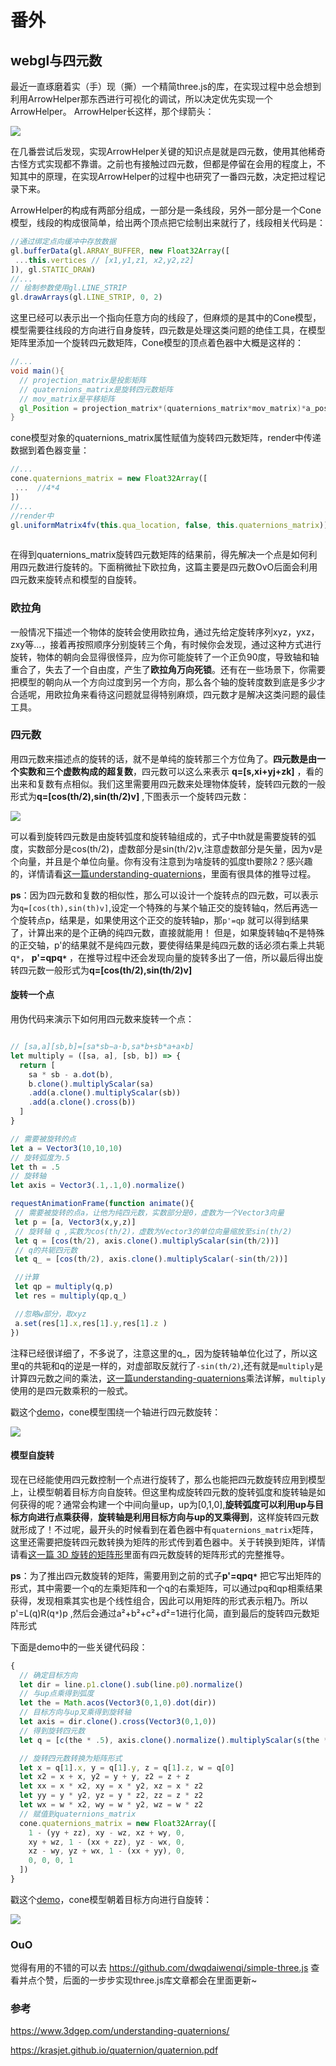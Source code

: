 # 番外
## webgl与四元数
最近一直琢磨着实（手）现（撕）一个精简three.js的库，在实现过程中总会想到利用ArrowHelper那东西进行可视化的调试，所以决定优先实现一个ArrowHelper。
ArrowHelper长这样，那个绿箭头：

<img src="https://raw.githubusercontent.com/dwqdaiwenqi/simple-three/master/arrow.jpg"/>

在几番尝试后发现，实现ArrowHelper关键的知识点是就是四元数，使用其他稀奇古怪方式实现都不靠谱。之前也有接触过四元数，但都是停留在会用的程度上，不知其中的原理，在实现ArrowHelper的过程中也研究了一番四元数，决定把过程记录下来。

ArrowHelper的构成有两部分组成，一部分是一条线段，另外一部分是一个Cone模型，线段的构成很简单，给出两个顶点把它绘制出来就行了，线段相关代码是：
```js
//通过绑定点向缓冲中存放数据
gl.bufferData(gl.ARRAY_BUFFER, new Float32Array([
 ...this.vertices // [x1,y1,z1, x2,y2,z2]
]), gl.STATIC_DRAW)
//...
// 绘制参数使用gl.LINE_STRIP
gl.drawArrays(gl.LINE_STRIP, 0, 2)
```
这里已经可以表示出一个指向任意方向的线段了，但麻烦的是其中的Cone模型，模型需要往线段的方向进行自身旋转，四元数是处理这类问题的绝佳工具，在模型矩阵里添加一个旋转四元数矩阵，Cone模型的顶点着色器中大概是这样的：
```glsl
//...
void main(){
  // projection_matrix是投影矩阵
  // quaternions_matrix是旋转四元数矩阵
  // mov_matrix是平移矩阵
  gl_Position = projection_matrix*(quaternions_matrix*mov_matrix)*a_position;
}
```
cone模型对象的quaternions_matrix属性赋值为旋转四元数矩阵，render中传递数据到着色器变量：
```js
//...
cone.quaternions_matrix = new Float32Array([
 ...  //4*4
])
//...
//render中
gl.uniformMatrix4fv(this.qua_location, false, this.quaternions_matrix))
 
```
在得到quaternions_matrix旋转四元数矩阵的结果前，得先解决一个点是如何利用四元数进行旋转的。下面稍微扯下欧拉角，这篇主要是四元数OvO后面会利用四元数来旋转点和模型的自旋转。

### 欧拉角
一般情况下描述一个物体的旋转会使用欧拉角，通过先给定旋转序列xyz，yxz，zxy等...，接着再按照顺序分别旋转三个角，有时候你会发现，通过这种方式进行旋转，物体的朝向会显得很怪异，应为你可能旋转了一个正负90度，导致轴和轴重合了，失去了一个自由度，产生了**欧拉角万向死锁**。还有在一些场景下，你需要把模型的朝向从一个方向过度到另一个方向，那么各个轴的旋转度数到底是多少才合适呢，用欧拉角来看待这问题就显得特别麻烦，四元数才是解决这类问题的最佳工具。

### 四元数
用四元数来描述点的旋转的话，就不是单纯的旋转那三个方位角了。**四元数是由一个实数和三个虚数构成的超复数**，四元数可以这么来表示 **q=[s,xi+yj+zk]** ，看的出来和复数有点相似。我们这里需要用四元数来处理物体旋转，旋转四元数的一般形式为**q=[cos(th/2),sin(th/2)v]** ,下图表示一个旋转四元数：

<img src="https://raw.githubusercontent.com/dwqdaiwenqi/simple-three/master/qaxis.png"/>

可以看到旋转四元数是由旋转弧度和旋转轴组成的，式子中th就是需要旋转的弧度，实数部分是cos(th/2)，虚数部分是sin(th/2)v,注意虚数部分是矢量，因为v是个向量，并且是个单位向量。你有没有注意到为啥旋转的弧度th要除2？感兴趣的，详情请看[这一篇understanding-quaternions](https://www.3dgep.com/understanding-quaternions/)，里面有很具体的推导过程。

**ps**：因为四元数和复数的相似性，那么可以设计一个旋转点的四元数，可以表示为`q=[cos(th),sin(th)v]`,设定一个特殊的与某个轴正交的旋转轴q，然后再选一个旋转点p，结果是，如果使用这个正交的旋转轴p，那`p'=qp` 就可以得到结果了，计算出来的是个正确的纯四元数，直接就能用！
但是，如果旋转轴q不是特殊的正交轴，p'的结果就不是纯四元数，要使得结果是纯四元数的话必须右乘上共轭q`*`， **p'=qpq`*`** ，在推导过程中还会发现向量的旋转多出了一倍，所以最后得出旋转四元数一般形式为**q=[cos(th/2),sin(th/2)v]** 

#### 旋转一个点
用伪代码来演示下如何用四元数来旋转一个点：
```js

// [sa,a][sb,b]=[sa*sb−a⋅b,sa*b+sb*a+a×b]
let multiply = ([sa, a], [sb, b]) => {
  return [
    sa * sb - a.dot(b),
    b.clone().multiplyScalar(sa)
    .add(a.clone().multiplyScalar(sb))
    .add(a.clone().cross(b))
  ]
}

// 需要被旋转的点
let a = Vector3(10,10,10)
// 旋转弧度为.5
let th = .5
// 旋转轴
let axis = Vector3(.1,.1,0).normalize()

requestAnimationFrame(function animate(){
 // 需要被旋转的点a，让他为纯四元数，实数部分是0，虚数为一个Vector3向量
 let p = [a, Vector3(x,y,z)]
 // 旋转轴 q ,实数为cos(th/2)，虚数为Vector3的单位向量缩放至sin(th/2)
 let q = [cos(th/2), axis.clone().multiplyScalar(sin(th/2))]
 // q的共轭四元数
 let q_ = [cos(th/2), axis.clone().multiplyScalar(-sin(th/2))]

 //计算
 let qp = multiply(q,p)
 let res = multiply(qp,q_)

 //忽略w部分，取xyz
 a.set(res[1].x,res[1].y,res[1].z )
})

```
注释已经很详细了，不多说了，注意这里的q_，因为旋转轴单位化过了，所以这里q的共轭和q的逆是一样的，对虚部取反就行了`-sin(th/2)`,还有就是`multiply`是计算四元数之间的乘法，[这一篇understanding-quaternions](https://www.3dgep.com/understanding-quaternions/)乘法详解，`multiply`使用的是四元数乘积的一般式。

戳这个[demo](https://www.xy.com/fed/gl/webgl&quaternions.html)，cone模型围绕一个轴进行四元数旋转：

<img src="https://raw.githubusercontent.com/dwqdaiwenqi/simple-three/master/quaternions1.gif"/>

#### 模型自旋转
现在已经能使用四元数控制一个点进行旋转了，那么也能把四元数旋转应用到模型上，让模型朝着目标方向自旋转。但这里构成旋转四元数的旋转弧度和旋转轴是如何获得的呢？通常会构建一个中间向量up，up为[0,1,0],**旋转弧度可以利用up与目标方向进行点乘获得**，**旋转轴是利用目标方向与up的叉乘得到**，这样旋转四元数就形成了！不过呢，最开头的时候看到在着色器中有`quaternions_matrix`矩阵，这里还需要把旋转四元数转换为矩阵的形式传到着色器中。关于转换到矩阵，详情请看[这一篇 3D 旋转的矩阵形](https://krasjet.github.io/quaternion/quaternion.pdf)里面有四元数旋转的矩阵形式的完整推导。

**ps**：为了推出四元数旋转的矩阵，需要用到之前的式子**p'=qpq`*`** 把它写出矩阵的形式，其中需要一个q的左乘矩阵和一个q的右乘矩阵，可以通过pq和qp相乘结果获得，发现相乘其实也是个线性组合，因此可以用矩阵的形式表示粗乃。所以p'=L(q)R(q`*`)p ,然后会通过a&sup2;+b&sup2;+c&sup2;+d&sup2;=1进行化简，直到最后的旋转四元数矩阵形式


下面是demo中的一些关键代码段：
```js
{
  // 确定目标方向
  let dir = line.p1.clone().sub(line.p0).normalize()
  // 与up点乘得到弧度
  let the = Math.acos(Vector3(0,1,0).dot(dir))
  // 目标方向与up叉乘得到旋转轴
  let axis = dir.clone().cross(Vector3(0,1,0))
  // 得到旋转四元数
  let q = [c(the * .5), axis.clone().normalize().multiplyScalar(s(the * .5))]

  // 旋转四元数转换为矩阵形式
  let x = q[1].x, y = q[1].y, z = q[1].z, w = q[0]
  let x2 = x + x, y2 = y + y, z2 = z + z
  let xx = x * x2, xy = x * y2, xz = x * z2
  let yy = y * y2, yz = y * z2, zz = z * z2
  let wx = w * x2, wy = w * y2, wz = w * z2
  // 赋值到quaternions_matrix
  cone.quaternions_matrix = new Float32Array([
    1 - (yy + zz), xy - wz, xz + wy, 0,
    xy + wz, 1 - (xx + zz), yz - wx, 0,
    xz - wy, yz + wx, 1 - (xx + yy), 0,
    0, 0, 0, 1
  ])
}
```

戳这个[demo](https://www.xy.com/fed/gl/webgl&quaternions2.html)，cone模型朝着目标方向进行自旋转：

<img src="https://raw.githubusercontent.com/dwqdaiwenqi/simple-three/master/quaternions2.jpg"/>


### OuO
觉得有用的不错的可以去 https://github.com/dwqdaiwenqi/simple-three.js 查看并点个赞，后面的一步步实现three.js库文章都会在里面更新~

### 参考

https://www.3dgep.com/understanding-quaternions/

https://krasjet.github.io/quaternion/quaternion.pdf





